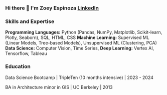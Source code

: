 ### Hi there 👋  I'm Zoey Espinoza <a href="https://www.linkedin.com/in/zoeyvero/"> LinkedIn</a>


### Skills and Expertise 
**Programming Languages:** Python (Pandas, NumPy, Matplotlib, Scikit-learn, Plotly, Seaborn), SQL, HTML, CSS
**Machine Learning:** Supervised ML (Linear Models, Tree-based Models), Unsupervised ML (Clustering, PCA)
**Data Science:** Computer Vision, Time Series, 
**Deep Learning:** Vertex AI, Tensorflow, Tableau 

### Education
Data Science Bootcamp	| TripleTen (10 months intensive) | 2023 - 2024


BA in Architecture minor in GIS |	UC Berkeley | 2013



<!--
**zoeyvero/zoeyvero** is a ✨ _special_ ✨ repository because its `README.md` (this file) appears on your GitHub profile.

Here are some ideas to get you started:

- 🔭 I’m currently working on ...
- 🌱 I’m currently learning ...
- 👯 I’m looking to collaborate on ...
- 🤔 I’m looking for help with ...
- 💬 Ask me about ...
- 📫 How to reach me: ...
- 😄 Pronouns: they/them/she
- ⚡ Fun fact: ...
-->
